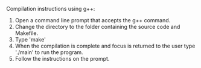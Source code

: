 Compilation instructions using g++:

1. Open a command line prompt that accepts the g++ command.
2. Change the directory to the folder containing the source code and Makefile.
3. Type 'make'
4. When the compilation is complete and focus is returned to the user type './main' to run the program. 
5. Follow the instructions on the prompt.